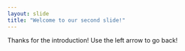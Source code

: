 ```yaml
---
layout: slide
title: "Welcome to our second slide!"
---
```

Thanks for the introduction!
Use the left arrow to go back!
